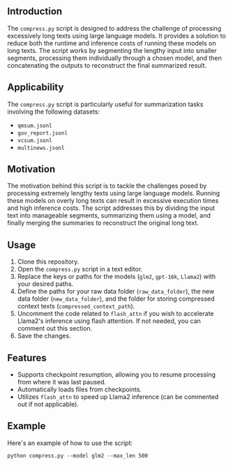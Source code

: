 ## Introduction
The `compress.py` script is designed to address the challenge of processing excessively long texts using large language models. It provides a solution to reduce both the runtime and inference costs of running these models on long texts. The script works by segmenting the lengthy input into smaller segments, processing them individually through a chosen model, and then concatenating the outputs to reconstruct the final summarized result.

## Applicability
The `compress.py` script is particularly useful for summarization tasks involving the following datasets:
- `qmsum.jsonl`
- `gov_report.jsonl`
- `vcsum.jsonl`
- `multinews.jsonl`

## Motivation
The motivation behind this script is to tackle the challenges posed by processing extremely lengthy texts using large language models. Running these models on overly long texts can result in excessive execution times and high inference costs. The script addresses this by dividing the input text into manageable segments, summarizing them using a model, and finally merging the summaries to reconstruct the original long text.

## Usage
1. Clone this repository.
2. Open the `compress.py` script in a text editor.
3. Replace the keys or paths for the models (`glm2`, `gpt-16k`, `Llama2`) with your desired paths.
4. Define the paths for your raw data folder (`raw_data_folder`), the new data folder (`new_data_folder`), and the folder for storing compressed context texts (`compressed_context_path`).
5. Uncomment the code related to `flash_attn` if you wish to accelerate Llama2's inference using flash attention. If not needed, you can comment out this section.
6. Save the changes.

## Features
- Supports checkpoint resumption, allowing you to resume processing from where it was last paused.
- Automatically loads files from checkpoints.
- Utilizes `flash_attn` to speed up Llama2 inference (can be commented out if not applicable).

## Example
Here's an example of how to use the script:
```shell
python compress.py --model glm2 --max_len 500

